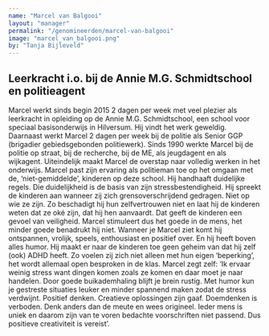 ```yaml
---
name: "Marcel van Balgooi"
layout: "manager"
permalink: "/genomineerden/marcel-van-balgooi"
image: "marcel_van_balgooi.png"
by: "Tanja Bijleveld"
---
```

## Leerkracht i.o. bij de Annie M.G. Schmidtschool en politieagent
Marcel werkt sinds begin 2015 2 dagen per week met veel plezier als leerkracht in opleiding op de Annie M.G. Schmidtschool, een school voor speciaal basisonderwijs in Hilversum. Hij vindt het werk geweldig. Daarnaast werkt Marcel 2 dagen per week bij de politie als Senior GGP (brigadier gebiedsgebonden politiewerk). Sinds 1990 werkte Marcel bij de politie op straat, bij de recherche, bij de ME, als jeugdagent en als wijkagent. Uiteindelijk maakt Marcel de overstap naar volledig werken in het onderwijs. Marcel past zijn ervaring als politieman toe op het omgaan met de, ‘niet-gemiddelde’, kinderen op deze school. Hij handhaaft duidelijke regels. Die duidelijkheid is de basis van zijn stressbestendigheid. Hij spreekt de kinderen aan wanneer zij zich grensoverschrijdend gedragen. Niet op wie ze zijn. Zo beschadigt hij hun zelfvertrouwen niet en laat hij de kinderen weten dat ze oké zijn, dat hij hen aanvaardt. Dat geeft de kinderen een gevoel van veiligheid. Marcel stimuleert dus het goede in de mens, het minder goede benadrukt hij niet. Wanneer je Marcel ziet komt hij ontspannen, vrolijk, speels, enthousiast en positief over. En hij heeft boven alles humor. Hij maakt er naar de kinderen toe geen geheim van dat hij zelf (ook) ADHD heeft. Zo voelen zij zich niet alleen met hun eigen ‘beperking’, het wordt allemaal open besproken in de klas. Marcel zegt zelf: ‘Ik ervaar weinig stress want dingen komen zoals ze komen en daar moet je naar handelen. Door goede buikademhaling blijft je brein rustig. Met humor kun je gestreste situaties leuker en minder spannend maken zodat de stress verdwijnt. Positief denken. Creatieve oplossingen zijn gaaf. Doemdenken is verboden. Denk anders dan de meute en wees origineel. Ieder mens is uniek en daarom zijn van te voren bedachte voorschriften niet passend. Dus positieve creativiteit is vereist’.
